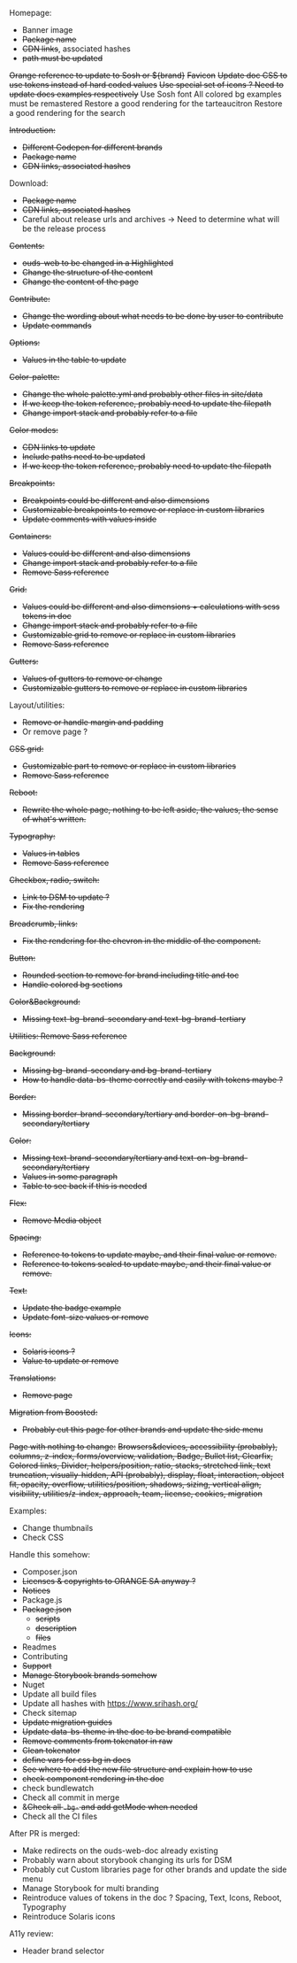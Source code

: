 Homepage:
- Banner image
- ~~Package name~~
- ~~CDN links~~, associated hashes
- ~~path must be updated~~

~~Orange reference to update to Sosh or ${brand}~~
~~Favicon~~
~~Update doc CSS to use tokens instead of hard coded values~~
~~Use special set of icons ? Need to update docs examples respectively~~
Use Sosh font
All colored bg examples must be remastered
Restore a good rendering for the tarteaucitron
Restore a good rendering for the search

~~Introduction:~~
- ~~Different Codepen for different brands~~
- ~~Package name~~
- ~~CDN links, associated hashes~~

Download:
- ~~Package name~~
- ~~CDN links, associated hashes~~
- Careful about release urls and archives -> Need to determine what will be the release process

~~Contents:~~
- ~~ouds-web to be changed in a Highlighted~~
- ~~Change the structure of the content~~
- ~~Change the content of the page~~

~~Contribute:~~
- ~~Change the wording about what needs to be done by user to contribute~~
- ~~Update commands~~

~~Options:~~
- ~~Values in the table to update~~

~~Color-palette:~~
- ~~Change the whole palette.yml and probably other files in site/data~~
- ~~If we keep the token reference, probably need to update the filepath~~
- ~~Change import stack and probably refer to a file~~

~~Color modes:~~
- ~~CDN links to update~~
- ~~Include paths need to be updated~~
- ~~If we keep the token reference, probably need to update the filepath~~

~~Breakpoints:~~
- ~~Breakpoints could be different and also dimensions~~
- ~~Customizable breakpoints to remove or replace in custom libraries~~
- ~~Update comments with values inside~~

~~Containers:~~
- ~~Values could be different and also dimensions~~
- ~~Change import stack and probably refer to a file~~
- ~~Remove Sass reference~~

~~Grid:~~
- ~~Values could be different and also dimensions + calculations with scss tokens in doc~~
- ~~Change import stack and probably refer to a file~~
- ~~Customizable grid to remove or replace in custom libraries~~
- ~~Remove Sass reference~~

~~Gutters:~~
- ~~Values of gutters to remove or change~~
- ~~Customizable gutters to remove or replace in custom libraries~~

Layout/utilities:
- ~~Remove or handle margin and padding~~
- Or remove page ?

~~CSS grid:~~
- ~~Customizable part to remove or replace in custom libraries~~
- ~~Remove Sass reference~~

~~Reboot:~~
- ~~Rewrite the whole page, nothing to be left aside, the values, the sense of what's written.~~

~~Typography:~~
- ~~Values in tables~~
- ~~Remove Sass reference~~

~~Checkbox, radio, switch:~~
- ~~Link to DSM to update ?~~
- ~~Fix the rendering~~

~~Breadcrumb, links:~~
- ~~Fix the rendering for the chevron in the middle of the component.~~

~~Button:~~
- ~~Rounded section to remove for brand including title and toc~~
- ~~Handle colored bg sections~~

~~Color&Background:~~
- ~~Missing text-bg-brand-secondary and text-bg-brand-tertiary~~

~~Utilities: Remove Sass reference~~

~~Background:~~
- ~~Missing bg-brand-secondary and bg-brand-tertiary~~
- ~~How to handle data-bs-theme correctly and easily with tokens maybe ?~~

~~Border:~~
- ~~Missing border-brand-secondary/tertiary and border-on-bg-brand-secondary/tertiary~~

~~Color:~~
- ~~Missing text-brand-secondary/tertiary and text-on-bg-brand-secondary/tertiary~~
- ~~Values in some paragraph~~
- ~~Table to see back if this is needed~~

~~Flex:~~
- ~~Remove Media object~~

~~Spacing:~~
- ~~Reference to tokens to update maybe, and their final value or remove.~~
- ~~Reference to tokens scaled to update maybe, and their final value or remove.~~

~~Text:~~
- ~~Update the badge example~~
- ~~Update font-size values or remove~~

~~Icons:~~
- ~~Solaris icons ?~~
- ~~Value to update or remove~~

~~Translations:~~
- ~~Remove page~~

~~Migration from Boosted:~~
- ~~Probably cut this page for other brands and update the side menu~~

~~Page with nothing to change:~~
~~Browsers&devices, accessibility (probably), columns, z-index, forms/overview, validation, Badge, Bullet list, Clearfix, Colored links, Divider, helpers/position, ratio, stacks, stretched link, text truncation, visually-hidden, API (probably), display, float, interaction, object fit, opacity, overflow, utilities/position, shadows, sizing, vertical align, visibility, utilities/z-index, approach, team, license, cookies, migration~~

Examples:
- Change thumbnails
- Check CSS

Handle this somehow:
- Composer.json
- ~~Licenses & copyrights to ORANGE SA anyway ?~~
- ~~Notices~~
- Package.js
- ~~Package.json~~
  - ~~scripts~~
  - ~~description~~
  - ~~files~~
- Readmes
- Contributing
- ~~Support~~
- ~~Manage Storybook brands somehow~~
- Nuget
- Update all build files
- Update all hashes with https://www.srihash.org/
- Check sitemap
- ~~Update migration guides~~
- ~~Update data-bs-theme in the doc to be brand compatible~~
- ~~Remove comments from tokenator in raw~~
- ~~Clean tokenator~~
- ~~define vars for css bg in docs~~
- ~~See where to add the new file structure and explain how to use~~
- ~~check component rendering in the doc~~
- check bundlewatch
- Check all commit in merge
- &~~Check all `.bg-` and add getMode when needed~~
- Check all the CI files

After PR is merged:
- Make redirects on the ouds-web-doc already existing
- Probably warn about storybook changing its urls for DSM
- Probably cut Custom libraries page for other brands and update the side menu
- Manage Storybook for multi branding
- Reintroduce values of tokens in the doc ? Spacing, Text, Icons, Reboot, Typography
- Reintroduce Solaris icons

A11y review:
- Header brand selector
